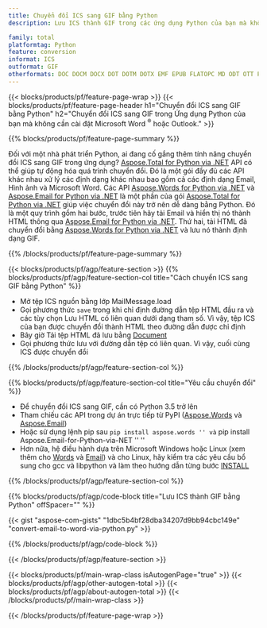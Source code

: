 ```yaml
---
title: Chuyển đổi ICS sang GIF bằng Python
description: Lưu ICS thành GIF trong các ứng dụng Python của bạn mà không cần sử dụng Microsoft Outlook hoặc Word 

family: total
platformtag: Python
feature: conversion
informat: ICS
outformat: GIF
otherformats: DOC DOCM DOCX DOT DOTM DOTX EMF EPUB FLATOPC MD ODT OTT PCL PDF PS RTF TEXT WORD WORDML BMP GIF IMAGE JPEG TIFF PNG SVG XPS
---
```

{{< blocks/products/pf/feature-page-wrap >}}
{{< blocks/products/pf/feature-page-header h1="Chuyển đổi ICS sang GIF bằng Python" h2="Chuyển đổi ICS sang GIF trong Ứng dụng Python của bạn mà không cần cài đặt Microsoft Word <sup>&reg;</sup> hoặc Outlook." >}}

{{% blocks/products/pf/feature-page-summary %}}

Đối với một nhà phát triển Python, ai đang cố gắng thêm tính năng chuyển đổi ICS sang GIF trong ứng dụng? [Aspose.Total for Python via .NET](https://products.aspose.com/total/python-net/) API có thể giúp tự động hóa quá trình chuyển đổi. Đó là một gói đầy đủ các API khác nhau xử lý các định dạng khác nhau bao gồm cả các định dạng Email, Hình ảnh và Microsoft Word. Các API [Aspose.Words for Python via .NET](https://products.aspose.com/words/python-net/) và [Aspose.Email for Python via .NET](https://products.aspose.com/email/python-net/) là một phần của gói [Aspose.Total for Python via .NET](https://products.aspose.com/total/python-net/) giúp việc chuyển đổi này trở nên dễ dàng bằng Python. Đó là một quy trình gồm hai bước, trước tiên hãy tải Email và hiển thị nó thành HTML thông qua [Aspose.Email for Python via .NET](https://products.aspose.com/email/python-net/). Thứ hai, tải HTML đã chuyển đổi bằng [Aspose.Words for Python via .NET](https://products.aspose.com/words/python-net/) và lưu nó thành định dạng GIF.

{{% /blocks/products/pf/feature-page-summary %}}

{{< blocks/products/pf/agp/feature-section >}}
{{% blocks/products/pf/agp/feature-section-col title="Cách chuyển ICS sang GIF bằng Python" %}}

- Mở tệp ICS nguồn bằng lớp MailMessage.load
- Gọi phương thức `save` trong khi chỉ định đường dẫn tệp HTML đầu ra và các tùy chọn Lưu HTML có liên quan dưới dạng tham số. Vì vậy, tệp ICS của bạn được chuyển đổi thành HTML theo đường dẫn được chỉ định
- Bây giờ Tải tệp HTML đã lưu bằng [Document](https://reference.aspose.com/words/python-net/aspose.words/document/)
- Gọi phương thức lưu với đường dẫn tệp có liên quan. Vì vậy, cuối cùng ICS được chuyển đổi

{{% /blocks/products/pf/agp/feature-section-col %}}

{{% blocks/products/pf/agp/feature-section-col title="Yêu cầu chuyển đổi" %}}

- Để chuyển đổi ICS sang GIF, cần có Python 3.5 trở lên
- Tham chiếu các API trong dự án trực tiếp từ PyPI ([Aspose.Words](https://pypi.org/project/aspose-words/) và [Aspose.Email](https://pypi.org/project/Aspose.Email-for-Python-via-NET/))
- Hoặc sử dụng lệnh pip sau `` pip install aspose.words '' và `` pip install Aspose.Email-for-Python-via-NET '' '' 
- Hơn nữa, hệ điều hành dựa trên Microsoft Windows hoặc Linux (xem thêm cho [Words](https://docs.aspose.com/words/python-net/system-requirements/) và [Email](https://docs.aspose.com/email/python-net/system-requirements/)) và cho Linux, hãy kiểm tra các yêu cầu bổ sung cho gcc và libpython và làm theo hướng dẫn từng bước [INSTALL](https://docs.aspose.com/words/python-net/installation/)
 

{{% /blocks/products/pf/agp/feature-section-col %}}

{{% blocks/products/pf/agp/code-block title="Lưu ICS thành GIF bằng Python" offSpacer="" %}}

{{< gist "aspose-com-gists" "1dbc5b4bf28dba34207d9bb94cbc149e" "convert-email-to-word-via-python.py" >}}

{{% /blocks/products/pf/agp/code-block %}}

{{< /blocks/products/pf/agp/feature-section >}}

{{< blocks/products/pf/main-wrap-class isAutogenPage="true" >}}
{{< blocks/products/pf/agp/other-autogen-total >}}
{{< blocks/products/pf/agp/about-autogen-total >}}
{{< /blocks/products/pf/main-wrap-class >}}

{{< /blocks/products/pf/feature-page-wrap >}}